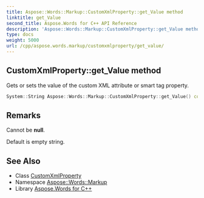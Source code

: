 ```yaml
---
title: Aspose::Words::Markup::CustomXmlProperty::get_Value method
linktitle: get_Value
second_title: Aspose.Words for C++ API Reference
description: 'Aspose::Words::Markup::CustomXmlProperty::get_Value method. Gets or sets the value of the custom XML attribute or smart tag property in C++.'
type: docs
weight: 5000
url: /cpp/aspose.words.markup/customxmlproperty/get_value/
---
```

## CustomXmlProperty::get_Value method


Gets or sets the value of the custom XML attribute or smart tag property.

```cpp
System::String Aspose::Words::Markup::CustomXmlProperty::get_Value() const
```

## Remarks


Cannot be **null**.

Default is empty string. 
## See Also

* Class [CustomXmlProperty](../)
* Namespace [Aspose::Words::Markup](../../)
* Library [Aspose.Words for C++](../../../)
